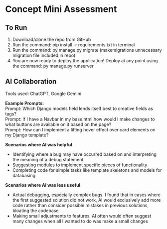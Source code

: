 # Concept Mini Assessment

## To Run
1. Download/clone the repo from GitHub
2. Run the command: pip install -r requirements.txt in terminal
3. Run the command: py manage.py migrate (makemigrations unnecessary migration file included in repo)
4. You are now ready to deploy the application! Deploy at any point using the command: py manage.py runserver


## AI Collaboration
Tools used: ChatGPT, Google Gemini

**Example Prompts:** <br>
Prompt: Which Django models field lends itself best to creative fields as tags? <br>
Prompt: If I have a Navbar in my base.html how would I make changes to what buttons are available on it based on the page? <br>
Prompt: How can I implement a lifting hover effect over card elements on my Django template?

**Scenarios where AI was helpful**
* Identifying where a bug may have occurred based on and interpreting the meaning of a debug statement
* Suggesting modules to implement specific pieces of functionality
* Completing code for simple tasks like template skeletons and models for databasing

**Scenarios where AI was less useful**
* Actual debugging, especially complex bugs. I found that in cases where the first suggested solution did not work,
AI would exclusively add more code rather than consider possible mistakes in previous solutions, bloating the codebase
* Making small adjustments to features. AI often would often suggest many changes when all I wanted to do was make a small changes